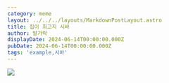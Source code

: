 ```yaml
---
category: meme
layout: ../../../layouts/MarkdownPostLayout.astro
title: 집이 최고지 시바
author: 발가락
displayDate: 2024-06-14T00:00:00.000Z
pubDate: 2024-06-14T00:00:00.000Z
tags: 'example,시바'
---
```


![](/media/shiba.webp)
